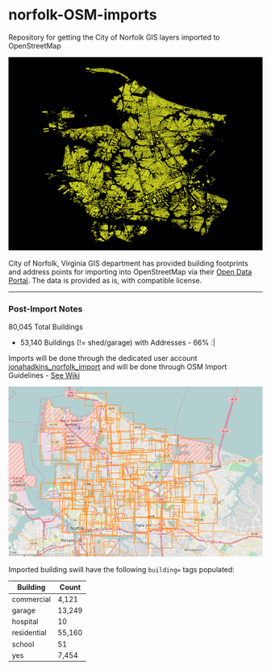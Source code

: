 norfolk-OSM-imports
===================

Repository for getting the City of Norfolk GIS layers imported to OpenStreetMap  


![](https://raw.githubusercontent.com/jonahadkins/norfolk-OSM-imports/master/norfolk_qgis.png)

City of Norfolk, Virginia GIS department has provided building footprints and address points for importing into OpenStreetMap via their [Open Data Portal](http://data.orf.opendata.arcgis.com/). The data is provided as is, with compatible license.  

---  
### Post-Import Notes  

80,045 Total Buildings  
* 53,140 Buildings (!= shed/garage) with Addresses - 66%  :|

Imports will be done through the dedicated user account [jonahadkins_norfolk_import](https://www.openstreetmap.org/user/jonahadkins_norfolk_imports) and will be done through OSM Import Guidelines - [See Wiki](https://wiki.openstreetmap.org/wiki/City_of_Norfolk)  

![](https://raw.githubusercontent.com/jonahadkins/norfolk-OSM-imports/master/post-orf.png)

Imported building swill have the following `building=` tags populated:  

| Building  |   Count |
| ------------- | ------------- |
| commercial  | 4,121  |
| garage  | 13,249  |
| hospital  | 10  |
| residential  | 55,160  |
| school  | 51  |
| yes  | 7,454  |

